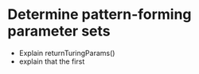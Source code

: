 # Determine pattern-forming parameter sets

- Explain returnTuringParams()
- explain that the first 
